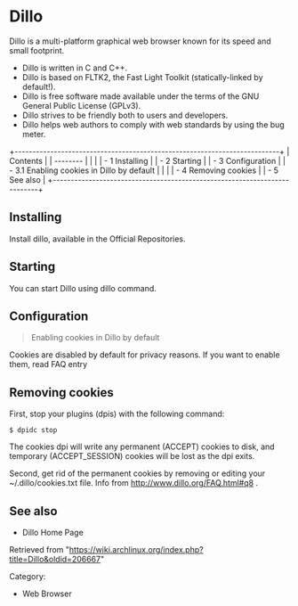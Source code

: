 Dillo
=====

Dillo is a multi-platform graphical web browser known for its speed and
small footprint.

-   Dillo is written in C and C++.
-   Dillo is based on FLTK2, the Fast Light Toolkit (statically-linked
    by default!).
-   Dillo is free software made available under the terms of the GNU
    General Public License (GPLv3).
-   Dillo strives to be friendly both to users and developers.
-   Dillo helps web authors to comply with web standards by using the
    bug meter.

+--------------------------------------------------------------------------+
| Contents                                                                 |
| --------                                                                 |
|                                                                          |
| -   1 Installing                                                         |
| -   2 Starting                                                           |
| -   3 Configuration                                                      |
|     -   3.1 Enabling cookies in Dillo by default                         |
|                                                                          |
| -   4 Removing cookies                                                   |
| -   5 See also                                                           |
+--------------------------------------------------------------------------+

Installing
----------

Install dillo, available in the Official Repositories.

Starting
--------

You can start Dillo using dillo command.

Configuration
-------------

> Enabling cookies in Dillo by default

Cookies are disabled by default for privacy reasons. If you want to
enable them, read FAQ entry

Removing cookies
----------------

First, stop your plugins (dpis) with the following command:

    $ dpidc stop

The cookies dpi will write any permanent (ACCEPT) cookies to disk, and
temporary (ACCEPT_SESSION) cookies will be lost as the dpi exits.

Second, get rid of the permanent cookies by removing or editing your
~/.dillo/cookies.txt file. Info from http://www.dillo.org/FAQ.html#q8 .

See also
--------

-   Dillo Home Page

Retrieved from
"https://wiki.archlinux.org/index.php?title=Dillo&oldid=206667"

Category:

-   Web Browser
